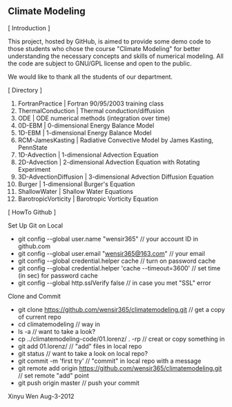 Climate Modeling
----------------

[ Introduction ]

This project, hosted by GitHub, is aimed to provide some demo code to those students who chose the course "Climate Modeling" for better understanding the necessary concepts and skills of numerical modeling. All the code are subject to GNU/GPL license and open to the public.

We would like to thank all the students of our department.


[ Directory ]

01. FortranPractice		| Fortran 90/95/2003 training class
02. ThermalConduction		| Thermal conduction/diffusion
03. ODE				| ODE numerical methods (integration over time)
04. 0D-EBM			| 0-dimensional Energy Balance Model
05. 1D-EBM			| 1-dimensional Energy Balance Model
06. RCM-JamesKasting		| Radiative Convective Model by James Kasting, PennState
07. 1D-Advection		| 1-dimensional Advection Equation
08. 2D-Advection		| 2-dimensional Advection Equation with Rotating Experiment
09. 3D-AdvectionDiffusion	| 3-dimensional Advection Diffusion Equation
10. Burger			| 1-dimensional Burger's Equation
11. ShallowWater		| Shallow Water Equations
12. BarotropicVorticity		| Barotropic Vorticity Equation


[ HowTo Github ]

Set Up Git on Local

- git config --global user.name "wensir365"					// your account ID in github.com
- git config --global user.email "wensir365@163.com"				// your email
- git config --global credential.helper cache					// turn on password cache
- git config --global credential.helper 'cache --timeout=3600'			// set time (in sec) for password cache
- git config --global http.sslVerify false					// in case you met "SSL" error

Clone and Commit

- git clone https://github.com/wensir365/climatemodeling.git			// get a copy of current repo
- cd climatemodeling								// way in
- ls -a										// want to take a look?
- cp ../climatemodeling-code/01.lorenz/ . -rp					// creat or copy something in
- git add 01.lorenz/								// "add" files in local repo
- git status									// want to take a look on local repo?
- git commit -m 'first try'							// "commit" in local repo with a message
- git remote add origin https://github.com/wensir365/climatemodeling.git	// set remote "add" point
- git push origin master							// push your commit

Xinyu Wen
Aug-3-2012
